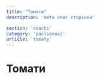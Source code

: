 ```yaml
---
title: "Томати"
description: 'meta опис сторінки'

section: 'ovochi'
category: 'paslionovi'
article: 'tomaty'
---
```


# Томати